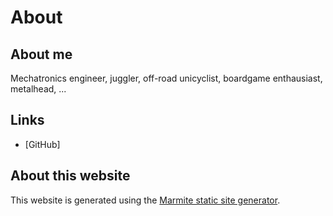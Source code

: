 # About

## About me

Mechatronics engineer, juggler, off-road unicyclist, boardgame enthausiast, metalhead, ...

## Links

- [GitHub]

## About this website

This website is generated using the [Marmite static site generator](https://github.com/rochacbruno/marmite).